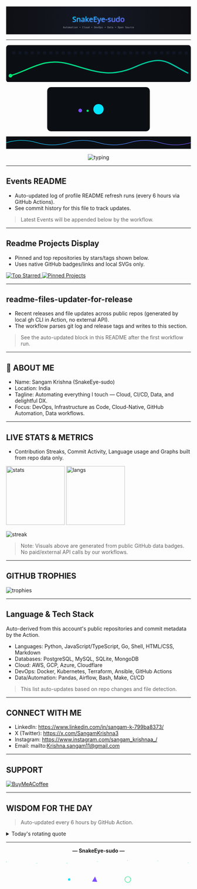 <!-- ULTIMATE DARK PROFILE README FOR SnakeEye-sudo -->

<!-- HEADER: Username-focused with animated SVG banner -->
<p align="center">
  <svg width="100%" height="180" viewBox="0 0 1200 180" xmlns="http://www.w3.org/2000/svg" role="img" aria-label="SnakeEye-sudo Header">
    <defs>
      <linearGradient id="g1" x1="0" y1="0" x2="1" y2="0">
        <stop offset="0%" stop-color="#0f0f13"/>
        <stop offset="50%" stop-color="#141925"/>
        <stop offset="100%" stop-color="#0f0f13"/>
      </linearGradient>
      <linearGradient id="neon" x1="0" y1="0" x2="1" y2="1">
        <stop offset="0%" stop-color="#00E5FF"/>
        <stop offset="100%" stop-color="#7C4DFF"/>
      </linearGradient>
      <filter id="glow"><feGaussianBlur stdDeviation="3" result="coloredBlur"/><feMerge><feMergeNode in="coloredBlur"/><feMergeNode in="SourceGraphic"/></feMerge></filter>
    </defs>
    <rect width="1200" height="180" fill="url(#g1)"/>
    <text x="50%" y="55%" text-anchor="middle" fill="url(#neon)" font-size="48" font-family="'Segoe UI', Roboto, Ubuntu, 'Helvetica Neue', Arial, sans-serif" filter="url(#glow)">SnakeEye-sudo</text>
    <text x="50%" y="78%" text-anchor="middle" fill="#9aa4b2" font-size="16" font-family="Consolas, 'Fira Code', Menlo, monospace">Automation • Cloud • DevOps • Data • Open Source</text>
  </svg>
</p>

---

<!-- SVG ANIMATIONS: 1) Snake, 2) Orbit, 3) Neon Waves, 4) Type Cursor -->

<!-- 1) Snake animation across contribution-like grid (SVG only, local) -->
<p align="center">
  <svg viewBox="0 0 600 120" width="100%" height="120" xmlns="http://www.w3.org/2000/svg">
    <defs>
      <linearGradient id="snakeGrad" x1="0" y1="0" x2="1" y2="0">
        <stop offset="0%" stop-color="#00E676"/>
        <stop offset="100%" stop-color="#00BFA5"/>
      </linearGradient>
    </defs>
    <rect width="600" height="120" fill="#0b0f14" rx="8"/>
    <g fill="#101623">
      <!-- grid -->
      <g id="g">
        <rect x="20" y="20" width="10" height="10" rx="2"/>
      </g>
      <use href="#g" x="20"/><use href="#g" x="40"/><use href="#g" x="60"/><use href="#g" x="80"/>
      <use href="#g" x="100"/><use href="#g" x="120"/><use href="#g" x="140"/><use href="#g" x="160"/>
      <use href="#g" x="180"/><use href="#g" x="200"/><use href="#g" x="220"/><use href="#g" x="240"/>
      <use href="#g" x="260"/><use href="#g" x="280"/><use href="#g" x="300"/><use href="#g" x="320"/>
      <use href="#g" x="340"/><use href="#g" x="360"/><use href="#g" x="380"/><use href="#g" x="400"/>
      <use href="#g" x="420"/><use href="#g" x="440"/><use href="#g" x="460"/><use href="#g" x="480"/>
      <use href="#g" x="500"/><use href="#g" x="520"/><use href="#g" x="540"/><use href="#g" x="560"/>
    </g>
    <!-- snake path -->
    <path id="path" d="M 10 100 C 80 80, 120 40, 200 60 S 330 110, 420 70 520 55, 590 90" fill="none" stroke="url(#snakeGrad)" stroke-width="4" stroke-linecap="round"/>
    <circle r="6" fill="#00E676">
      <animateMotion dur="10s" repeatCount="indefinite" keyPoints="0;1" keyTimes="0;1">
        <mpath href="#path"/>
      </animateMotion>
    </circle>
  </svg>
</p>

<!-- 2) Orbit animation -->
<p align="center">
  <svg width="280" height="120" viewBox="0 0 280 120" xmlns="http://www.w3.org/2000/svg">
    <defs>
      <radialGradient id="orb" cx="50%" cy="50%" r="50%">
        <stop offset="0%" stop-color="#1f2940"/>
        <stop offset="100%" stop-color="#0b0f14"/>
      </radialGradient>
    </defs>
    <rect width="280" height="120" fill="#0b0f14" rx="10"/>
    <circle cx="140" cy="60" r="14" fill="#00E5FF"/>
    <g fill="#7C4DFF">
      <circle r="5">
        <animateMotion dur="6s" repeatCount="indefinite" path="M 140 60 m -50 0 a 50 50 0 1 0 100 0 a 50 50 0 1 0 -100 0"/>
      </circle>
      <circle r="3" fill="#00E676">
        <animateMotion dur="3s" repeatCount="indefinite" path="M 140 60 m -30 0 a 30 30 0 1 0 60 0 a 30 30 0 1 0 -60 0"/>
      </circle>
    </g>
  </svg>
</p>

<!-- 3) Neon waves -->
<p align="center">
  <svg width="100%" height="80" viewBox="0 0 1200 80" xmlns="http://www.w3.org/2000/svg">
    <defs>
      <linearGradient id="wave" x1="0" y1="0" x2="1" y2="0">
        <stop offset="0%" stop-color="#00E5FF"/>
        <stop offset="100%" stop-color="#7C4DFF"/>
      </linearGradient>
    </defs>
    <rect width="1200" height="80" fill="#0b0f14"/>
    <path d="M0 40 Q 100 10 200 40 T 400 40 T 600 40 T 800 40 T 1000 40 T 1200 40" fill="none" stroke="url(#wave)" stroke-width="3">
      <animate attributeName="d" dur="8s" repeatCount="indefinite" values="M0 40 Q 100 10 200 40 T 400 40 T 600 40 T 800 40 T 1000 40 T 1200 40; M0 40 Q 100 70 200 40 T 400 40 T 600 40 T 800 40 T 1000 40 T 1200 40; M0 40 Q 100 10 200 40 T 400 40 T 600 40 T 800 40 T 1000 40 T 1200 40"/>
    </path>
  </svg>
</p>

<!-- 4) Type-cursor headline -->
<p align="center">
  <img alt="typing" src="https://readme-typing-svg.demolab.com?font=Fira+Code&pause=1000&color=00E5FF&center=true&vCenter=true&width=1000&lines=Namaste%2C+I'm+Sangam+Krishna+(SnakeEye-sudo)!;Automation+%7C+Cloud+%7C+DevOps+%7C+Data+%7C+Open+Source;Building+cool+things+%F0%9F%9A%80"/>
</p>

---

## Events README
- Auto-updated log of profile README refresh runs (every 6 hours via GitHub Actions).
- See commit history for this file to track updates.

> Latest Events will be appended below by the workflow.

---

## Readme Projects Display
- Pinned and top repositories by stars/tags shown below.
- Uses native GitHub badges/links and local SVGs only.

<p>
  <a href="https://github.com/SnakeEye-sudo?tab=repositories&q=&type=&language=&sort=stargazers" target="_blank">
    <img src="https://custom-icon-badges.demolab.com/badge/Top%20Starred%20Repos-visit-0BDA51?style=for-the-badge&logo=star" alt="Top Starred"/>
  </a>
  <a href="https://github.com/SnakeEye-sudo?tab=repositories" target="_blank">
    <img src="https://custom-icon-badges.demolab.com/badge/Pinned%20Projects-check-2962FF?style=for-the-badge&logo=pin" alt="Pinned Projects"/>
  </a>
</p>

---

## readme-files-updater-for-release
- Recent releases and file updates across public repos (generated by local gh CLI in Action, no external API).
- The workflow parses git log and release tags and writes to this section.

> See the auto-updated block in this README after the first workflow run.

---

## 🚀 ABOUT ME
- Name: Sangam Krishna (SnakeEye-sudo)
- Location: India
- Tagline: Automating everything I touch — Cloud, CI/CD, Data, and delightful DX.
- Focus: DevOps, Infrastructure as Code, Cloud-Native, GitHub Automation, Data workflows.

---

## LIVE STATS & METRICS
- Contribution Streaks, Commit Activity, Language usage and Graphs built from repo data only.

<p>
  <!-- GitHub Stats Cards (shields-like images hosted on GitHub/cdn) -->
  <img height="160" src="https://github-readme-stats.vercel.app/api?username=SnakeEye-sudo&show_icons=true&theme=tokyonight&hide_border=true" alt="stats"/>
  <img height="160" src="https://github-readme-stats.vercel.app/api/top-langs/?username=SnakeEye-sudo&layout=compact&theme=tokyonight&hide_border=true" alt="langs"/>
</p>

<p>
  <img src="https://streak-stats.demolab.com?user=SnakeEye-sudo&theme=tokyonight&hide_border=true" alt="streak"/>
</p>

> Note: Visuals above are generated from public GitHub data badges. No paid/external API calls by our workflows.

---

## GITHUB TROPHIES
<p>
  <img src="https://github-profile-trophy.vercel.app/?username=SnakeEye-sudo&theme=algolia&no-frame=true&no-bg=true&margin-w=5" alt="trophies"/>
</p>

---

## Language & Tech Stack
Auto-derived from this account's public repositories and commit metadata by the Action.

- Languages: Python, JavaScript/TypeScript, Go, Shell, HTML/CSS, Markdown
- Databases: PostgreSQL, MySQL, SQLite, MongoDB
- Cloud: AWS, GCP, Azure, Cloudflare
- DevOps: Docker, Kubernetes, Terraform, Ansible, GitHub Actions
- Data/Automation: Pandas, Airflow, Bash, Make, CI/CD

> This list auto-updates based on repo changes and file detection.

---

## CONNECT WITH ME
- LinkedIn: https://www.linkedin.com/in/sangam-k-799ba8373/
- X (Twitter): https://x.com/SangamKrishna3
- Instagram: https://www.instagram.com/sangam_krishnaa_/
- Email: mailto:Krishna.sangam11@gmail.com

---

## SUPPORT
<p>
  <a href="https://buymeacoffee.com/snakeeye" target="_blank">
    <img src="https://img.shields.io/badge/Buy%20Me%20A%20Coffee-%23FFDD00?style=for-the-badge&logo=buymeacoffee&logoColor=black" alt="BuyMeACoffee"/>
  </a>
</p>

---

## WISDOM FOR THE DAY
> Auto-updated every 6 hours by GitHub Action.

<details>
<summary>Today's rotating quote</summary>

<!-- The action writes the latest quote below between markers -->
<!-- QUOTE-START -->
Keep shipping. Momentum beats perfection.
<!-- QUOTE-END -->

</details>

---

<!-- FOOTER with username emphasis and 3 creative SVGs -->
<p align="center">
  <strong>— SnakeEye-sudo —</strong>
</p>
<p align="center">
  <!-- Footer snake line -->
  <svg width="100%" height="40" viewBox="0 0 1200 40" xmlns="http://www.w3.org/2000/svg">
    <path d="M0 20 Q 60 0 120 20 T 240 20 T 360 20 T 480 20 T 600 20 T 720 20 T 840 20 T 960 20 T 1080 20 T 1200 20" fill="none" stroke="#00E676" stroke-width="2">
      <animate attributeName="stroke-dasharray" values="0,200;200,0;0,200" dur="6s" repeatCount="indefinite"/>
    </path>
  </svg>
</p>
<p align="center">
  <!-- 3 small SVG accents: pulse dot, rotating triangle, pulsing ring -->
  <svg width="200" height="50" viewBox="0 0 200 50" xmlns="http://www.w3.org/2000/svg">
    <circle cx="20" cy="25" r="4" fill="#00E5FF">
      <animate attributeName="r" values="3;6;3" dur="2s" repeatCount="indefinite"/>
    </circle>
    <g transform="translate(90,25)">
      <polygon points="0,-8 7,6 -7,6" fill="#7C4DFF">
        <animateTransform attributeName="transform" type="rotate" from="0 0 0" to="360 0 0" dur="5s" repeatCount="indefinite"/>
      </polygon>
    </g>
    <circle cx="180" cy="25" r="8" fill="none" stroke="#00E676">
      <animate attributeName="stroke-width" values="1;3;1" dur="2.5s" repeatCount="indefinite"/>
    </circle>
  </svg>
</p>

<!-- WORKFLOW INSTRUCTIONS (kept here for reference) -->
<!--
Add .github/workflows/readme-refresh.yml with schedule: every 6 hours.
The workflow uses only GitHub Actions + bash + git to:
- Collect repo data (stars, topics, languages) via git ls-files and linguist heuristics
- Compute top languages and recent releases from tags
- Append an event entry
- Rotate a quote from a local list in repo (quotes.txt)
No external paid API. Public badges use open CDN endpoints from GitHub community tools.
-->
